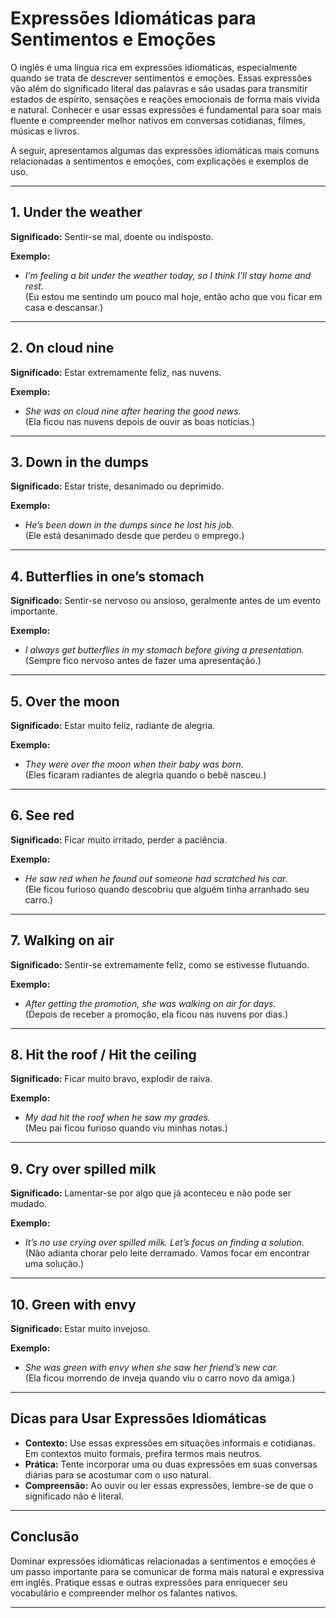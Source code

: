 
# Expressões Idiomáticas para Sentimentos e Emoções

O inglês é uma língua rica em expressões idiomáticas, especialmente quando se trata de descrever sentimentos e emoções. Essas expressões vão além do significado literal das palavras e são usadas para transmitir estados de espírito, sensações e reações emocionais de forma mais vívida e natural. Conhecer e usar essas expressões é fundamental para soar mais fluente e compreender melhor nativos em conversas cotidianas, filmes, músicas e livros.

A seguir, apresentamos algumas das expressões idiomáticas mais comuns relacionadas a sentimentos e emoções, com explicações e exemplos de uso.

---

## 1. **Under the weather**

**Significado:** Sentir-se mal, doente ou indisposto.

**Exemplo:**  
- *I’m feeling a bit under the weather today, so I think I’ll stay home and rest.*  
(Eu estou me sentindo um pouco mal hoje, então acho que vou ficar em casa e descansar.)

---

## 2. **On cloud nine**

**Significado:** Estar extremamente feliz, nas nuvens.

**Exemplo:**  
- *She was on cloud nine after hearing the good news.*  
(Ela ficou nas nuvens depois de ouvir as boas notícias.)

---

## 3. **Down in the dumps**

**Significado:** Estar triste, desanimado ou deprimido.

**Exemplo:**  
- *He’s been down in the dumps since he lost his job.*  
(Ele está desanimado desde que perdeu o emprego.)

---

## 4. **Butterflies in one’s stomach**

**Significado:** Sentir-se nervoso ou ansioso, geralmente antes de um evento importante.

**Exemplo:**  
- *I always get butterflies in my stomach before giving a presentation.*  
(Sempre fico nervoso antes de fazer uma apresentação.)

---

## 5. **Over the moon**

**Significado:** Estar muito feliz, radiante de alegria.

**Exemplo:**  
- *They were over the moon when their baby was born.*  
(Eles ficaram radiantes de alegria quando o bebê nasceu.)

---

## 6. **See red**

**Significado:** Ficar muito irritado, perder a paciência.

**Exemplo:**  
- *He saw red when he found out someone had scratched his car.*  
(Ele ficou furioso quando descobriu que alguém tinha arranhado seu carro.)

---

## 7. **Walking on air**

**Significado:** Sentir-se extremamente feliz, como se estivesse flutuando.

**Exemplo:**  
- *After getting the promotion, she was walking on air for days.*  
(Depois de receber a promoção, ela ficou nas nuvens por dias.)

---

## 8. **Hit the roof / Hit the ceiling**

**Significado:** Ficar muito bravo, explodir de raiva.

**Exemplo:**  
- *My dad hit the roof when he saw my grades.*  
(Meu pai ficou furioso quando viu minhas notas.)

---

## 9. **Cry over spilled milk**

**Significado:** Lamentar-se por algo que já aconteceu e não pode ser mudado.

**Exemplo:**  
- *It’s no use crying over spilled milk. Let’s focus on finding a solution.*  
(Não adianta chorar pelo leite derramado. Vamos focar em encontrar uma solução.)

---

## 10. **Green with envy**

**Significado:** Estar muito invejoso.

**Exemplo:**  
- *She was green with envy when she saw her friend’s new car.*  
(Ela ficou morrendo de inveja quando viu o carro novo da amiga.)

---

## Dicas para Usar Expressões Idiomáticas

- **Contexto:** Use essas expressões em situações informais e cotidianas. Em contextos muito formais, prefira termos mais neutros.
- **Prática:** Tente incorporar uma ou duas expressões em suas conversas diárias para se acostumar com o uso natural.
- **Compreensão:** Ao ouvir ou ler essas expressões, lembre-se de que o significado não é literal.

---

## Conclusão

Dominar expressões idiomáticas relacionadas a sentimentos e emoções é um passo importante para se comunicar de forma mais natural e expressiva em inglês. Pratique essas e outras expressões para enriquecer seu vocabulário e compreender melhor os falantes nativos.

---
```